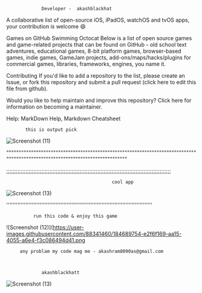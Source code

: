                 Developer -  akashblackhat

A collaborative list of open-source iOS, iPadOS, watchOS and tvOS apps, your contribution is welcome 😄

 Games on GitHub Swimming Octocat
Below is a list of open source games and game-related projects that can be found on GitHub - old school text adventures, educational games, 8-bit platform games, browser-based games, indie games, GameJam projects, add-ons/maps/hacks/plugins for commercial games, libraries, frameworks, engines, you name it.

Contributing
If you'd like to add a repository to the list, please create an Issue, or fork this repository and submit a pull request (click here to edit this file from github).

Would you like to help maintain and improve this repository? Click here for information on becoming a maintainer.

Help: MarkDown Help, Markdown Cheatsheet






           this is output pick 
           
![Screenshot (11)](https://user-images.githubusercontent.com/88341460/184689674-6d5db4dd-d18d-42a1-9ebb-846c1bc67d1c.png)



""""""""""""""""""""""""""""""""""""""""""""""""""""""""""""""""""""""""""""""""""""""""""""""""""""""""""""""""""""""""""""""

;;;;;;;;;;;;;;;;;;;;;;;;;;;;;;;;;;;;;;;;;;;;;;;;;;;;;;;;;;;;;;;;;;;;;;;;;;;;;;;;;;;;;;;;;;;;;;;;;;;;;;;



                                           cool app 
![Screenshot (13)](https://user-images.githubusercontent.com/88341460/184689743-8a5796eb-cf0c-4d23-9b24-309b22f3f6de.png)

''''''''''''''''''''''''''''''''''''''''''''''''''''''''''''''''''''''''''''''''''''''''''''


              run this code & enjoy this game
![Screenshot (12)](https://user-images.githubusercontent.com/88341460/184689754-e2f6f169-aa15-4055-a6e4-f3c086494d41.png

         any problam my code mag me - akashram8090as@gmail.com
         
         
         
                 akashblackhatt
![Screenshot (13)](https://user-images.githubusercontent.com/88341460/184689757-9fe36c19-ad7d-4cd1-a62f-ad2691f56e71.png)

